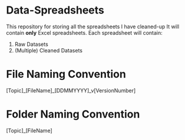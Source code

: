 # Data-Spreadsheets
This repository for storing all the spreadsheets I have cleaned-up
It will contain **only** Excel spreadsheets. Each spreadsheet will contain:
1. Raw Datasets
2. (Multiple) Cleaned Datasets

# File Naming Convention

[Topic]\_[FileName]\_[DDMMYYYY]_v[VersionNumber]

# Folder Naming Convention

[Topic]\_[FileName]
